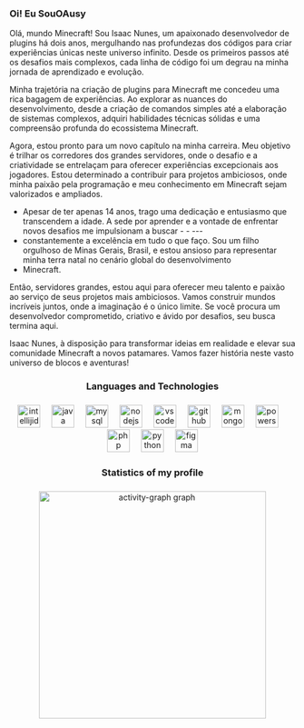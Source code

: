 ### Oi! Eu SouOAusy


Olá, mundo Minecraft! Sou Isaac Nunes, um apaixonado desenvolvedor de plugins há dois anos, mergulhando nas profundezas dos códigos para criar experiências únicas neste universo infinito. Desde os primeiros passos até os desafios mais complexos, cada linha de código foi um degrau na minha jornada de aprendizado e evolução.

Minha trajetória na criação de plugins para Minecraft me concedeu uma rica bagagem de experiências. Ao explorar as nuances do desenvolvimento, desde a criação de comandos simples até a elaboração de sistemas complexos, adquiri habilidades técnicas sólidas e uma compreensão profunda do ecossistema Minecraft.

Agora, estou pronto para um novo capítulo na minha carreira. Meu objetivo é trilhar os corredores dos grandes servidores, onde o desafio e a criatividade se entrelaçam para oferecer experiências excepcionais aos jogadores. Estou determinado a contribuir para projetos ambiciosos, onde minha paixão pela programação e meu conhecimento em Minecraft sejam valorizados e ampliados.

- Apesar de ter apenas 14 anos, trago uma dedicação e entusiasmo que transcendem a idade. A sede por aprender e a vontade de enfrentar novos desafios me impulsionam a buscar - - --- 
- constantemente a excelência em tudo o que faço. Sou um filho orgulhoso de Minas Gerais, Brasil, e estou ansioso para representar minha terra natal no cenário global do desenvolvimento 
- Minecraft.

Então, servidores grandes, estou aqui para oferecer meu talento e paixão ao serviço de seus projetos mais ambiciosos. Vamos construir mundos incríveis juntos, onde a imaginação é o único limite. Se você procura um desenvolvedor comprometido, criativo e ávido por desafios, seu busca termina aqui.

Isaac Nunes, à disposição para transformar ideias em realidade e elevar sua comunidade Minecraft a novos patamares. Vamos fazer história neste vasto universo de blocos e aventuras! 

<h3 align="center">Languages and Technologies</h3>

###

<div align="center">
  <img src="https://skillicons.dev/icons?i=idea" height="40" alt="intellijidea logo"  />
  <img width="12" />
  <img src="https://skillicons.dev/icons?i=java" height="40" alt="java logo"  />
  <img width="12" />
  <img src="https://skillicons.dev/icons?i=mysql" height="40" alt="mysql logo"  />
  <img width="12" />
  <img src="https://skillicons.dev/icons?i=nodejs" height="40" alt="nodejs logo"  />
  <img width="12" />
  <img src="https://skillicons.dev/icons?i=vscode" height="40" alt="vscode logo"  />
  <img width="12" />
  <img src="https://skillicons.dev/icons?i=github" height="40" alt="github logo"  />
  <img width="12" />
  <img src="https://skillicons.dev/icons?i=mongodb" height="40" alt="mongodb logo"  />
  <img width="12" />
  <img src="https://skillicons.dev/icons?i=powershell" height="40" alt="powershell logo"  />
  <img width="12" />
  <img src="https://skillicons.dev/icons?i=php" height="40" alt="php logo"  />
  <img width="12" />
  <img src="https://skillicons.dev/icons?i=py" height="40" alt="python logo"  />
  <img width="12" />
  <img src="https://skillicons.dev/icons?i=figma" height="40" alt="figma logo"  />
</div>

###

<h3 align="center">Statistics of my profile</h3>

###

<div align="center">
  <img src="https://github-readme-activity-graph.vercel.app/graph?username=SouOAusy&radius=16&theme=tokyo-night&area=true&order=5" height="400" alt="activity-graph graph"  />
</div>

###
